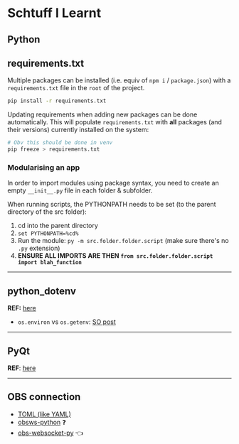 # Schtuff I Learnt

## Python

## requirements.txt

Multiple packages can be installed (i.e. equiv of `npm i` / `package.json`) with a `requirements.txt` file in the `root` of the project.

```bash
pip install -r requirements.txt
```

Updating requirements when adding new packages can be done automatically. This will populate `requirements.txt` with **all** packages (and their versions) currently installed on the system:

```bash
# Obv this should be done in venv
pip freeze > requirements.txt
```

### Modularising an app

In order to import modules using package syntax, you need to create an empty `__init__.py` file in each folder & subfolder.

When running scripts, the PYTHONPATH needs to be set (to the parent directory of the src folder):

1. cd into the parent directory
2. `set PYTHONPATH=%cd%`
3. Run the module: `py -m src.folder.folder.script` (make sure there's no `.py` extension)
4. **ENSURE ALL IMPORTS ARE THEN `from src.folder.folder.script import blah_function`**

---

## python_dotenv

**REF:** [here](https://pypi.org/project/python-dotenv/#getting-started)

- `os.environ` vs `os.getenv`: [SO post](https://stackoverflow.com/questions/16924471/difference-between-os-getenv-and-os-environ-get)

---

## PyQt

**REF**: [here](https://realpython.com/python-pyqt-gui-calculator/#installing-pyqt)

---

## OBS connection

- [TOML (like YAML)](https://toml.io/en/)
- [obsws-python](https://pypi.org/project/obsws-python/) ❓
- [obs-websocket-py](https://github.com/Elektordi/obs-websocket-py) 👈
